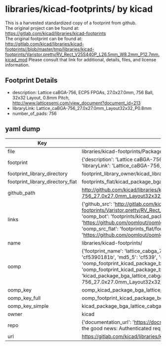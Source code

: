 # libraries/kicad-footprints/ by kicad  
This is a harvested standardized copy of a footprint from github.  
The original project can be found at:  
https://gitlab.com/kicad/libraries/kicad-footprints  
The original footprint can be found at:
http://gitlab.com/kicad/libraries/kicad-footprints//blob/master/tmp/libraries/kicad-footprints/Varistor.pretty/RV_Rect_V25S440P_L26.5mm_W8.2mm_P12.7mm.kicad_mod
Please consult that link for additional, details, files, and license information.  
## Footprint Details
* description: Lattice caBGA-756, ECP5 FPGAs, 27.0x27.0mm, 756 Ball, 32x32 Layout, 0.8mm Pitch, http://www.latticesemi.com/view_document?document_id=213  
* libraryLink: Lattice_caBGA-756_27.0x27.0mm_Layout32x32_P0.8mm  
* number_of_pads: 756  
## yaml dump  
| Key | Value |  
| --- | --- |  
| file | libraries/kicad-footprints/Package_BGA.pretty/Lattice_caBGA-756_27.0x27.0mm_Layout32x32_P0.8mm.kicad_mod |  
| footprint | {'description': 'Lattice caBGA-756, ECP5 FPGAs, 27.0x27.0mm, 756 Ball, 32x32 Layout, 0.8mm Pitch, http://www.latticesemi.com/view_document?document_id=213', 'libraryLink': 'Lattice_caBGA-756_27.0x27.0mm_Layout32x32_P0.8mm', 'number_of_pads': 756} |  
| footprint_library_directory | footprint_library_owner/kicad_libraries/kicad-footprints/ |  
| footprint_library_directory_flat | footprints_flat/kicad_package_bga_lattice_cabga_756_27_0x27_0mm_layout32x32_p0_8mm/working |  
| github_path | http://github.com/kicad/libraries/kicad-footprints//blob/master/tmp/libraries/kicad-footprints/Package_BGA.pretty/Lattice_caBGA-756_27.0x27.0mm_Layout32x32_P0.8mm.kicad_mod |  
| links | {'github_src': 'http://gitlab.com/kicad/libraries/kicad-footprints//blob/master/tmp/libraries/kicad-footprints/Varistor.pretty/RV_Rect_V25S440P_L26.5mm_W8.2mm_P12.7mm.kicad_mod', 'github_src_repo': 'https://gitlab.com/kicad/libraries/kicad-footprints', 'oomp_bot': 'footprints/kicad_package_bga_lattice_cabga_756_27_0x27_0mm_layout32x32_p0_8mm/working', 'oomp_bot_github': 'https://github.com/oomlout/oomlout_oomp_footprint_bot/tree/main/footprints/kicad_package_bga_lattice_cabga_756_27_0x27_0mm_layout32x32_p0_8mm/working', 'oomp_src_flat': 'footprints_flat/footprints_flat/kicad_package_bga_lattice_cabga_756_27_0x27_0mm_layout32x32_p0_8mm/working', 'oomp_src_flat_github': 'https://github.com/oomlout/oomlout_oomp_footprint_src/tree/main/footprints_flat/kicad_package_bga_lattice_cabga_756_27_0x27_0mm_layout32x32_p0_8mm/working'} |  
| name | libraries/kicad-footprints/ |  
| oomp | {'footprint_name': 'lattice_cabga_756_27_0x27_0mm_layout32x32_p0_8mm', 'library_name': 'package_bga', 'md5': 'cf5390181bb4a98155f72474765136c6', 'md5_10': 'cf5390181b', 'md5_5': 'cf539', 'md5_6': 'cf5390', 'oomp_key': 'oomp_kicad_package_bga_lattice_cabga_756_27_0x27_0mm_layout32x32_p0_8mm', 'oomp_key_extra': 'oomp_footprint_kicad_package_bga_lattice_cabga_756_27_0x27_0mm_layout32x32_p0_8mm', 'oomp_key_full': 'oomp_footprint_kicad_package_bga_lattice_cabga_756_27_0x27_0mm_layout32x32_p0_8mm_cf5390', 'oomp_key_simple': 'kicad_package_bga_lattice_cabga_756_27_0x27_0mm_layout32x32_p0_8mm', 'original_filename': 'libraries/kicad-footprints/Package_BGA.pretty/Lattice_caBGA-756_27.0x27.0mm_Layout32x32_P0.8mm.kicad_mod', 'owner_name': 'kicad'} |  
| oomp_key | oomp_kicad_package_bga_lattice_cabga_756_27_0x27_0mm_layout32x32_p0_8mm |  
| oomp_key_full | oomp_footprint_kicad_package_bga_lattice_cabga_756_27_0x27_0mm_layout32x32_p0_8mm |  
| oomp_key_simple | kicad_package_bga_lattice_cabga_756_27_0x27_0mm_layout32x32_p0_8mm |  
| owner | kicad |  
| repo | {'documentation_url': 'https://docs.github.com/rest/overview/resources-in-the-rest-api#rate-limiting', 'message': "API rate limit exceeded for 84.66.173.59. (But here's the good news: Authenticated requests get a higher rate limit. Check out the documentation for more details.)"} |  
| url | https://gitlab.com/kicad/libraries/kicad-footprints |  

